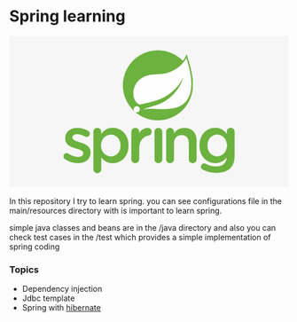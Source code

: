# Spring learning

![Spring_logo](pictures/31-314820_logo-spring-spring-framework-logo-svg.jpg)

In this repository I try to learn spring. you can see configurations file in the main/resources directory with is important to
learn spring.

simple java classes and beans are in the /java directory and also you can check test cases in the /test which provides a simple implementation of spring coding

### Topics
* Dependency injection
* Jdbc template
* Spring with [hibernate](https://github.com/Sepehr79/Hibernate_Course)